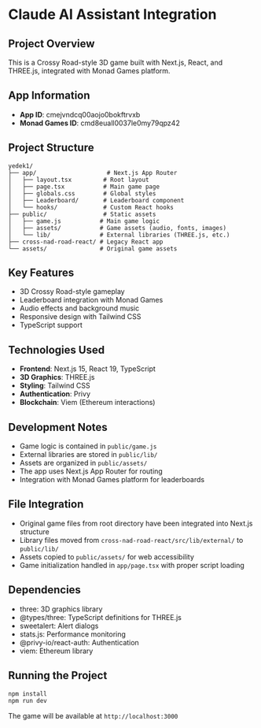 # Claude AI Assistant Integration

## Project Overview
This is a Crossy Road-style 3D game built with Next.js, React, and THREE.js, integrated with Monad Games platform.

## App Information
- **App ID**: cmejvndcq00aojo0bokftrvxb
- **Monad Games ID**: cmd8euall0037le0my79qpz42

## Project Structure
```
yedek1/
├── app/                    # Next.js App Router
│   ├── layout.tsx         # Root layout
│   ├── page.tsx           # Main game page
│   ├── globals.css        # Global styles
│   ├── Leaderboard/       # Leaderboard component
│   └── hooks/             # Custom React hooks
├── public/                # Static assets
│   ├── game.js           # Main game logic
│   ├── assets/           # Game assets (audio, fonts, images)
│   └── lib/              # External libraries (THREE.js, etc.)
├── cross-nad-road-react/ # Legacy React app
└── assets/               # Original game assets
```

## Key Features
- 3D Crossy Road-style gameplay
- Leaderboard integration with Monad Games
- Audio effects and background music
- Responsive design with Tailwind CSS
- TypeScript support

## Technologies Used
- **Frontend**: Next.js 15, React 19, TypeScript
- **3D Graphics**: THREE.js
- **Styling**: Tailwind CSS
- **Authentication**: Privy
- **Blockchain**: Viem (Ethereum interactions)

## Development Notes
- Game logic is contained in `public/game.js`
- External libraries are stored in `public/lib/`
- Assets are organized in `public/assets/`
- The app uses Next.js App Router for routing
- Integration with Monad Games platform for leaderboards

## File Integration
- Original game files from root directory have been integrated into Next.js structure
- Library files moved from `cross-nad-road-react/src/lib/external/` to `public/lib/`
- Assets copied to `public/assets/` for web accessibility
- Game initialization handled in `app/page.tsx` with proper script loading

## Dependencies
- three: 3D graphics library
- @types/three: TypeScript definitions for THREE.js
- sweetalert: Alert dialogs
- stats.js: Performance monitoring
- @privy-io/react-auth: Authentication
- viem: Ethereum library

## Running the Project
```bash
npm install
npm run dev
```

The game will be available at `http://localhost:3000`